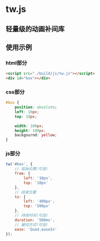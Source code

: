 # tw.js
## 轻量级的动画补间库

## 使用示例

### html部分
```html
<script src="./build/js/tw.js"></script>
<div id="box"></div>
```

### css部分
```css
#box {
	position: absolute;
	left: 10px;
	top: 10px;
	
	width: 100px;
	height: 100px;
	backgournd: yellow;
}
```

### js部分
```javascript
tw('#box', {
	// 起始位置(可选)
	from: {
		left: '10px',
		top: '10px'
	},
	// 结束位置
	to: {
		left: '400px',
		top: '500px'
	},
	// 持续时间(可选)
	duration: '500ms',
	// 缓动方式(可选)
	ease: 'Quad.easeIn'
});
```
